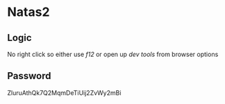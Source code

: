 # Natas2   

## Logic
No right click so either use *f12* or open up *dev tools* from browser options

## Password
ZluruAthQk7Q2MqmDeTiUij2ZvWy2mBi
